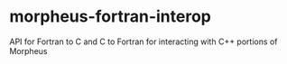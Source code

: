 # morpheus-fortran-interop
API for Fortran to C and C to Fortran for interacting with C++ portions of Morpheus
